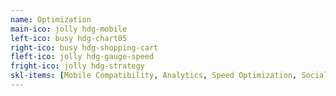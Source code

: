 ```yaml
---
name: Optimization
main-ico: jolly hdg-mobile
left-ico: busy hdg-chart05
right-ico: busy hdg-shopping-cart
fleft-ico: jolly hdg-gauge-speed
fright-ico: jolly hdg-strategy
skl-items: [Mobile Compatibility, Analytics, Speed Optimization, Social Media]
---
```

